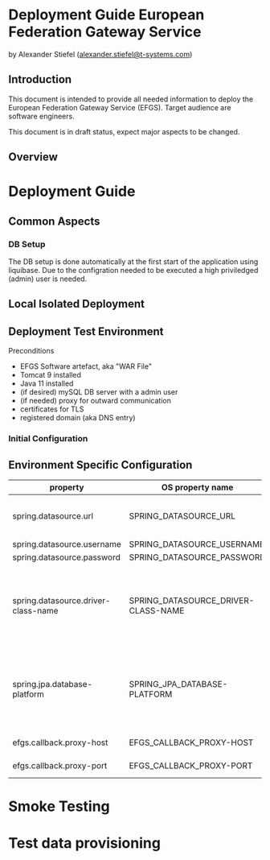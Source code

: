 # Deployment Guide European Federation Gateway Service
by Alexander Stiefel (alexander.stiefel@t-systems.com)

##	Introduction
This document is intended to provide all needed information to deploy the European Federation Gateway Service (EFGS). Target audience are software engineers.

This document is in draft status, expect major aspects to be changed.

## Overview

# Deployment Guide

## Common Aspects

### DB Setup
The DB setup is done automatically at the first start of the application using liquibase. Due to the configration needed to be executed a high priviledged (admin) user is needed.

## Local Isolated Deployment

## Deployment Test Environment

Preconditions
- EFGS Software artefact, aka "WAR File"
- Tomcat 9 installed
- Java 11 installed
- (if desired) mySQL DB server with a admin user
- (if needed) proxy for outward communication
- certificates for TLS
- registered domain (aka DNS entry)



### Initial Configuration


## Environment Specific Configuration


| property  | OS property name |   Content                                          | Example Value                          |
| --------- | --------- | ------------------------------------------------ | -------------------------------------- |
| spring.datasource.url | SPRING_DATASOURCE_URL | The jdbc connection string for the mySQL DB | jdbc:mysql://localhost:3306/fg |
| spring.datasource.username     | SPRING_DATASOURCE_USERNAME  | sa |
| spring.datasource.password  | SPRING_DATASOURCE_PASSWORD | sa |
| spring.datasource.driver-class-name | SPRING_DATASOURCE_DRIVER-CLASS-NAME | **legacy propery is fixed for all environments, will be removed from the list in the next release** | com.mysql.cj.jdbc.Driver                                  |
| spring.jpa.database-platform    | SPRING_JPA_DATABASE-PLATFORM |  **legacy propery is fixed for all environments, will be removed from the list in the next release** | org.hibernate.dialect.MySQL5InnoDBDialect                       |
| efgs.callback.proxy-host      | EFGS_CALLBACK_PROXY-HOST |proxy host name  | localhost |
| efgs.callback.proxy-port   | EFGS_CALLBACK_PROXY-PORT | proxy host port  | 1234 |


# Smoke Testing

# Test data provisioning

